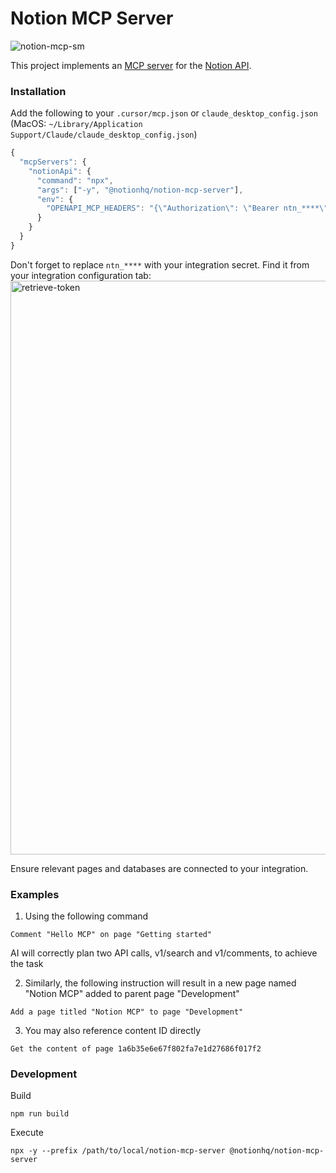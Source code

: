 # Notion MCP Server

![notion-mcp-sm](https://github.com/user-attachments/assets/6c07003c-8455-4636-b298-d60ffdf46cd8)

This project implements an [MCP server](https://spec.modelcontextprotocol.io/) for the [Notion API](https://developers.notion.com/reference/intro). 

### Installation

Add the following to your `.cursor/mcp.json` or `claude_desktop_config.json` (MacOS: `~/Library/Application Support/Claude/claude_desktop_config.json`)

```javascript
{
  "mcpServers": {
    "notionApi": {
      "command": "npx",
      "args": ["-y", "@notionhq/notion-mcp-server"],
      "env": {
        "OPENAPI_MCP_HEADERS": "{\"Authorization\": \"Bearer ntn_****\", \"Notion-Version\": \"2022-06-28\" }"
      }
    }
  }
}
```

Don't forget to replace `ntn_****` with your integration secret. Find it from your integration configuration tab:
<img width="918" alt="retrieve-token" src="https://github.com/user-attachments/assets/67b44536-5333-49fa-809c-59581bf5370a" />

Ensure relevant pages and databases are connected to your integration.

### Examples

1. Using the following command
```
Comment "Hello MCP" on page "Getting started"
```

AI will correctly plan two API calls, v1/search and v1/comments, to achieve the task

2. Similarly, the following instruction will result in a new page named "Notion MCP" added to parent page "Development"
```
Add a page titled "Notion MCP" to page "Development"
```

3. You may also reference content ID directly
```
Get the content of page 1a6b35e6e67f802fa7e1d27686f017f2
```

### Development

Build

```
npm run build
```

Execute

```
npx -y --prefix /path/to/local/notion-mcp-server @notionhq/notion-mcp-server
```
